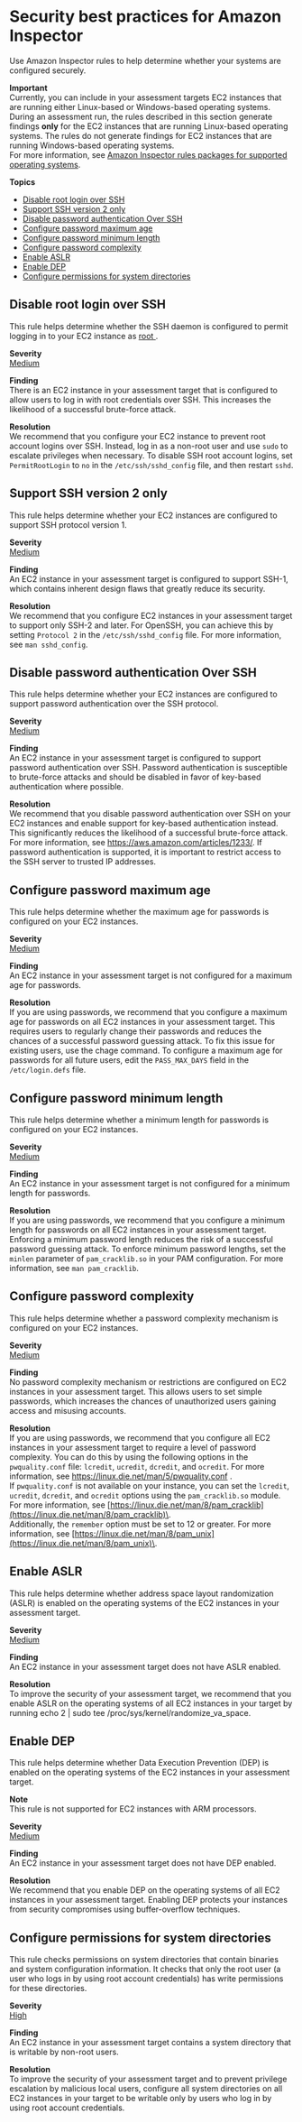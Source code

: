 # Security best practices for Amazon Inspector<a name="inspector_security-best-practices"></a>

Use Amazon Inspector rules to help determine whether your systems are configured securely\.

**Important**  
Currently, you can include in your assessment targets EC2 instances that are running either Linux\-based or Windows\-based operating systems\.   
During an assessment run, the rules described in this section generate findings **only** for the EC2 instances that are running Linux\-based operating systems\. The rules do not generate findings for EC2 instances that are running Windows\-based operating systems\.  
For more information, see [Amazon Inspector rules packages for supported operating systems](inspector_rule-packages_across_os.md)\.

**Topics**
+ [Disable root login over SSH](#disable-root-login-over-SSH)
+ [Support SSH version 2 only](#support-ssh-v2-only)
+ [Disable password authentication Over SSH](#disable-password-authentication-over-ssh)
+ [Configure password maximum age](#password-maximum-age)
+ [Configure password minimum length](#password-minimum-length)
+ [Configure password complexity](#password-complexity)
+ [Enable ASLR](#ASLR)
+ [Enable DEP](#DEP-OS)
+ [Configure permissions for system directories](#permissions-for-system-directories)

## Disable root login over SSH<a name="disable-root-login-over-SSH"></a>

This rule helps determine whether the SSH daemon is configured to permit logging in to your EC2 instance as [root ](http://docs.aws.amazon.com/general/latest/gr/root-vs-iam.html)\.

**Severity**  
[Medium](inspector_rule-packages.md#SeverityLevels)

**Finding**  
There is an EC2 instance in your assessment target that is configured to allow users to log in with root credentials over SSH\. This increases the likelihood of a successful brute\-force attack\. 

**Resolution**  
We recommend that you configure your EC2 instance to prevent root account logins over SSH\. Instead, log in as a non\-root user and use `sudo` to escalate privileges when necessary\. To disable SSH root account logins, set `PermitRootLogin` to `no` in the `/etc/ssh/sshd_config` file, and then restart `sshd`\.

## Support SSH version 2 only<a name="support-ssh-v2-only"></a>

This rule helps determine whether your EC2 instances are configured to support SSH protocol version 1\. 

**Severity**  
[Medium](inspector_rule-packages.md#SeverityLevels)

**Finding**  
An EC2 instance in your assessment target is configured to support SSH\-1, which contains inherent design flaws that greatly reduce its security\. 

**Resolution**  
We recommend that you configure EC2 instances in your assessment target to support only SSH\-2 and later\. For OpenSSH, you can achieve this by setting `Protocol 2` in the `/etc/ssh/sshd_config` file\. For more information, see `man sshd_config`\.

## Disable password authentication Over SSH<a name="disable-password-authentication-over-ssh"></a>

This rule helps determine whether your EC2 instances are configured to support password authentication over the SSH protocol\.

**Severity**  
[Medium](inspector_rule-packages.md#SeverityLevels)

**Finding**  
An EC2 instance in your assessment target is configured to support password authentication over SSH\. Password authentication is susceptible to brute\-force attacks and should be disabled in favor of key\-based authentication where possible\.

**Resolution**  
We recommend that you disable password authentication over SSH on your EC2 instances and enable support for key\-based authentication instead\. This significantly reduces the likelihood of a successful brute\-force attack\. For more information, see [https://aws\.amazon\.com/articles/1233/](https://aws.amazon.com/articles/1233/)\. If password authentication is supported, it is important to restrict access to the SSH server to trusted IP addresses\.

## Configure password maximum age<a name="password-maximum-age"></a>

This rule helps determine whether the maximum age for passwords is configured on your EC2 instances\.

**Severity**  
[Medium](inspector_rule-packages.md#SeverityLevels)

**Finding**  
An EC2 instance in your assessment target is not configured for a maximum age for passwords\.

**Resolution**  
If you are using passwords, we recommend that you configure a maximum age for passwords on all EC2 instances in your assessment target\. This requires users to regularly change their passwords and reduces the chances of a successful password guessing attack\. To fix this issue for existing users, use the chage command\. To configure a maximum age for passwords for all future users, edit the `PASS_MAX_DAYS` field in the `/etc/login.defs` file\. 

## Configure password minimum length<a name="password-minimum-length"></a>

This rule helps determine whether a minimum length for passwords is configured on your EC2 instances\.

**Severity**  
[Medium](inspector_rule-packages.md#SeverityLevels)

**Finding**  
An EC2 instance in your assessment target is not configured for a minimum length for passwords\. 

**Resolution**  
If you are using passwords, we recommend that you configure a minimum length for passwords on all EC2 instances in your assessment target\. Enforcing a minimum password length reduces the risk of a successful password guessing attack\. To enforce minimum password lengths, set the `minlen` parameter of `pam_cracklib.so` in your PAM configuration\. For more information, see `man pam_cracklib`\.

## Configure password complexity<a name="password-complexity"></a>

This rule helps determine whether a password complexity mechanism is configured on your EC2 instances\. 

**Severity**  
[Medium](inspector_rule-packages.md#SeverityLevels)

**Finding**  
No password complexity mechanism or restrictions are configured on EC2 instances in your assessment target\. This allows users to set simple passwords, which increases the chances of unauthorized users gaining access and misusing accounts\. 

**Resolution**  
If you are using passwords, we recommend that you configure all EC2 instances in your assessment target to require a level of password complexity\. You can do this by using the following options in the `pwquality.conf` file: `lcredit`, `ucredit`, `dcredit`, and `ocredit`\. For more information, see [https://linux\.die\.net/man/5/pwquality\.conf](https://linux.die.net/man/5/pwquality.conf) \.  
If `pwquality.conf` is not available on your instance, you can set the `lcredit`, `ucredit`, `dcredit`, and `ocredit` options using the `pam_cracklib.so` module\. For more information, see [https://linux.die.net/man/8/pam_cracklib](https://linux.die.net/man/8/pam_cracklib)\.  
Additionally, the `remember` option must be set to 12 or greater\. For more information, see [https://linux.die.net/man/8/pam_unix](https://linux.die.net/man/8/pam_unix)\.

## Enable ASLR<a name="ASLR"></a>

This rule helps determine whether address space layout randomization \(ASLR\) is enabled on the operating systems of the EC2 instances in your assessment target\.

**Severity**  
[Medium](inspector_rule-packages.md#SeverityLevels)

**Finding**  
An EC2 instance in your assessment target does not have ASLR enabled\.

**Resolution**  
To improve the security of your assessment target, we recommend that you enable ASLR on the operating systems of all EC2 instances in your target by running echo 2 \| sudo tee /proc/sys/kernel/randomize\_va\_space\.

## Enable DEP<a name="DEP-OS"></a>

This rule helps determine whether Data Execution Prevention \(DEP\) is enabled on the operating systems of the EC2 instances in your assessment target\.

**Note**  
This rule is not supported for EC2 instances with ARM processors\.

**Severity**  
[Medium](inspector_rule-packages.md#SeverityLevels)

**Finding**  
An EC2 instance in your assessment target does not have DEP enabled\.

**Resolution**  
We recommend that you enable DEP on the operating systems of all EC2 instances in your assessment target\. Enabling DEP protects your instances from security compromises using buffer\-overflow techniques\.

## Configure permissions for system directories<a name="permissions-for-system-directories"></a>

This rule checks permissions on system directories that contain binaries and system configuration information\. It checks that only the root user \(a user who logs in by using root account credentials\) has write permissions for these directories\.

**Severity**  
[High](inspector_rule-packages.md#SeverityLevels)

**Finding**  
An EC2 instance in your assessment target contains a system directory that is writable by non\-root users\.

**Resolution**  
To improve the security of your assessment target and to prevent privilege escalation by malicious local users, configure all system directories on all EC2 instances in your target to be writable only by users who log in by using root account credentials\.